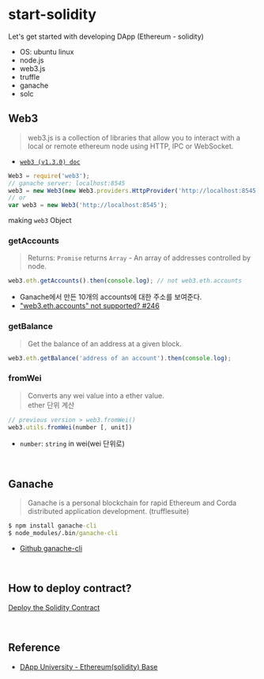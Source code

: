 # start-solidity

Let's get started with developing DApp (Ethereum - solidity)

- OS: ubuntu linux
- node.js
- web3.js
- truffle
- ganache
- solc

## Web3

> web3.js is a collection of libraries that allow you to interact with a local or remote ethereum node using HTTP, IPC or WebSocket.
- [`web3 (v1.3.0) doc`](https://web3js.readthedocs.io/en/v1.3.0/index.html#)

```js
Web3 = require('web3');
// ganache server: localhost:8545
web3 = new Web3(new Web3.providers.HttpProvider('http://localhost:8545'));
// or
var web3 = new Web3('http://localhost:8545');
```
making `web3` Object

### getAccounts

> Returns: `Promise` returns `Array` - An array of addresses controlled by node.
> 
```js
web3.eth.getAccounts().then(console.log); // not web3.eth.accounts
```
- Ganache에서 만든 10개의 accounts에 대한 주소를 보여준다.
- ["web3.eth.accounts" not supported? #246](https://github.com/trufflesuite/ganache-cli/issues/246)

### getBalance

> Get the balance of an address at a given block.

```js
web3.eth.getBalance('address of an account').then(console.log);
```

### fromWei

> Converts any wei value into a ether value.  
> ether 단위 계산

```js
// previous version > web3.fromWei()
web3.utils.fromWei(number [, unit])
```
- `number`: `string` in wei(wei 단위로)

<br>

## Ganache

> Ganache is a personal blockchain for rapid Ethereum and Corda distributed application development. (trufflesuite)

```cmd
$ npm install ganache-cli
$ node_modules/.bin/ganache-cli
```
- [Github ganache-cli](https://github.com/trufflesuite/ganache-cli)

<br>

## How to deploy contract?

[Deploy the Solidity Contract](https://github.com/hanbinleejoy/start-solidity/blob/main/_deploy_contract.md)

<br>

## Reference

- [DApp University - Ethereum(solidity) Base](https://www.dappuniversity.com/)
